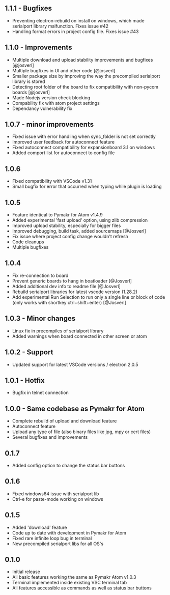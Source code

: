 ## 1.1.1 - Bugfixes
- Preventing electron-rebuild on install on windows, which made serialport library malfunction. Fixes issue #42
- Handling format errors in project config file. Fixes issue #43

## 1.1.0 - Improvements
- Multiple download and upload stability improvements and bugfixes [@josverl]
- Multiple bugfixes in UI and other code [@josverl]
- Smaller package size by improving the way the precompiled serialport library is stored 
- Detecting root folder of the board to fix compatibility with non-pycom boards [@josverl]
- Made Nodejs version check blocking
- Compability fix with atom project settings
- Dependancy vulnerability fix

## 1.0.7 - minor improvements
- Fixed issue with error handling when sync_folder is not set correctly
- Improved user feedback for autoconnect feature
- Fixed autoconnect compatibility for expansionboard 3.1 on windows
- Added comport list for autoconnect to config file

## 1.0.6
- Fixed compatibility with VSCode v1.31
- Small bugfix for error that occurred when typing while plugin is loading

## 1.0.5
- Feature identical to Pymakr for Atom v1.4.9
- Added experimental 'fast upload' option, using zlib compression
- Improved upload stability, especially for bigger files
- Improved debugging, build task, added sourcemaps [@Josverl]
- Fix issue where project config change wouldn't refresh
- Code cleanups
- Multiple bugfixes

## 1.0.4
- Fix re-connection to board 
- Prevent generic boards to hang in boatloader [@Josverl]
- Added additional dev info to readme file [@Josverl]
- Rebuild serialport libraries for latest vscode version (1.28.2)
- Add experimental Run Selection to run only a single line or block of code (only works with shortkey ctrl+shift+enter) [@Josverl]

## 1.0.3 - Minor changes
- Linux fix in precompiles of serialport library
- Added warnings when board connected in other screen or atom

## 1.0.2 - Support
- Updated support for latest VSCode versions / electron 2.0.5

## 1.0.1 - Hotfix
- Bugfix in telnet connection

## 1.0.0 - Same codebase as Pymakr for Atom
- Complete rebuild of upload and download feature
- Autoconnect feature
- Upload any type of file (also binary files like jpg, mpy or cert files)
- Several bugfixes and improvements

## 0.1.7
- Added config option to change the status bar buttons

## 0.1.6
- Fixed windows64 issue with serialport lib
- Ctrl-e for paste-mode working on windows

## 0.1.5
- Added 'download' feature
- Code up to date with development in Pymakr for Atom
- Fixed rare infinite loop bug in terminal
- New precompiled serialport libs for all OS's

## 0.1.0
- Initial release
- All basic features working the same as Pymakr Atom v1.0.3
- Terminal implemented inside existing VSC terminal tab
- All features accessible as commands as well as status bar buttons
